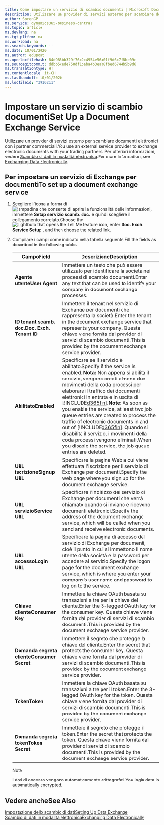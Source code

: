 ```yaml
---
title: Come impostare un servizio di scambio documenti | Microsoft Docs
description: Utilizzare un provider di servizi esterno per scambiare documenti elettronici con i partner commerciali.
author: SorenGP
ms.service: dynamics365-business-central
ms.topic: article
ms.devlang: na
ms.tgt_pltfrm: na
ms.workload: na
ms.search.keywords: ''
ms.date: 10/01/2020
ms.author: edupont
ms.openlocfilehash: 84d985bb329f76c9c4954e56a01f9d6c7f8bc09c
ms.sourcegitcommit: ddbb5cede750df1baba4b3eab8fbed6744b5b9d6
ms.translationtype: HT
ms.contentlocale: it-CH
ms.lasthandoff: 10/01/2020
ms.locfileid: "3916211"
---
```

# <a name="set-up-a-document-exchange-service"></a><span data-ttu-id="5e973-103">Impostare un servizio di scambio documenti</span><span class="sxs-lookup"><span data-stu-id="5e973-103">Set Up a Document Exchange Service</span></span>
<span data-ttu-id="5e973-104">Utilizzare un provider di servizi esterno per scambiare documenti elettronici con i partner commerciali.</span><span class="sxs-lookup"><span data-stu-id="5e973-104">You use an external service provider to exchange electronic documents with your trading partners.</span></span> <span data-ttu-id="5e973-105">Per ulteriori informazioni, vedere [Scambio di dati in modalità elettronica](across-data-exchange.md).</span><span class="sxs-lookup"><span data-stu-id="5e973-105">For more information, see [Exchanging Data Electronically](across-data-exchange.md).</span></span>  

## <a name="to-set-up-a-document-exchange-service"></a><span data-ttu-id="5e973-106">Per impostare un servizio di Exchange per documenti</span><span class="sxs-lookup"><span data-stu-id="5e973-106">To set up a document exchange service</span></span>  
1. <span data-ttu-id="5e973-107">Scegliere l'icona a forma di ![lampadina che consente di aprire la funzionalità delle informazioni](media/ui-search/search_small.png "Informazioni sull'operazione che si desidera eseguire"), immettere **Setup servizio scamb. doc.** e quindi scegliere il collegamento correlato.</span><span class="sxs-lookup"><span data-stu-id="5e973-107">Choose the ![Lightbulb that opens the Tell Me feature](media/ui-search/search_small.png "Tell me what you want to do") icon, enter **Doc. Exch. Service Setup** , and then choose the related link.</span></span>  
2. <span data-ttu-id="5e973-108">Compilare i campi come indicato nella tabella seguente.</span><span class="sxs-lookup"><span data-stu-id="5e973-108">Fill the fields as described in the following table.</span></span>  

    |<span data-ttu-id="5e973-109">Campo</span><span class="sxs-lookup"><span data-stu-id="5e973-109">Field</span></span>|<span data-ttu-id="5e973-110">Descrizione</span><span class="sxs-lookup"><span data-stu-id="5e973-110">Description</span></span>|  
    |---------------------------------|---------------------------------------|  
    |<span data-ttu-id="5e973-111">**Agente utente**</span><span class="sxs-lookup"><span data-stu-id="5e973-111">**User Agent**</span></span>|<span data-ttu-id="5e973-112">Immettere un testo che può essere utilizzato per identificare la società nei processi di scambio documenti.</span><span class="sxs-lookup"><span data-stu-id="5e973-112">Enter any text that can be used to identify your company in document exchange processes.</span></span>|  
    |<span data-ttu-id="5e973-113">**ID tenant scamb. doc.**</span><span class="sxs-lookup"><span data-stu-id="5e973-113">**Doc. Exch. Tenant ID**</span></span>|<span data-ttu-id="5e973-114">Immettere il tenant nel servizio di Exchange per documenti che rappresenta la società.</span><span class="sxs-lookup"><span data-stu-id="5e973-114">Enter the tenant in the document exchange service that represents your company.</span></span> <span data-ttu-id="5e973-115">Questa chiave viene fornita dal provider di servizi di scambio documenti.</span><span class="sxs-lookup"><span data-stu-id="5e973-115">This is provided by the document exchange service provider.</span></span>|  
    |<span data-ttu-id="5e973-116">**Abilitato**</span><span class="sxs-lookup"><span data-stu-id="5e973-116">**Enabled**</span></span>|<span data-ttu-id="5e973-117">Specificare se il servizio è abilitato.</span><span class="sxs-lookup"><span data-stu-id="5e973-117">Specify if the service is enabled.</span></span> <span data-ttu-id="5e973-118">**Nota:** Non appena si abilita il servizio, vengono creati almeno due movimenti della coda processi per elaborare il traffico dei documenti elettronici in entrata e in uscita di [!INCLUDE[d365fin](includes/d365fin_md.md)].</span><span class="sxs-lookup"><span data-stu-id="5e973-118">**Note:**  As soon as you enable the service, at least two job queue entries are created to process the traffic of electronic documents in and out of [!INCLUDE[d365fin](includes/d365fin_md.md)].</span></span> <span data-ttu-id="5e973-119">Quando si disabilita il servizio, i movimenti della coda processi vengono eliminati.</span><span class="sxs-lookup"><span data-stu-id="5e973-119">When you disable the service, the job queue entries are deleted.</span></span>|  
    |<span data-ttu-id="5e973-120">**URL iscrizione**</span><span class="sxs-lookup"><span data-stu-id="5e973-120">**Signup URL**</span></span>|<span data-ttu-id="5e973-121">Specificare la pagina Web a cui viene effettuata l'iscrizione per il servizio di Exchange per documenti.</span><span class="sxs-lookup"><span data-stu-id="5e973-121">Specify the web page where you sign up for the document exchange service.</span></span>|  
    |<span data-ttu-id="5e973-122">**URL servizio**</span><span class="sxs-lookup"><span data-stu-id="5e973-122">**Service URL**</span></span>|<span data-ttu-id="5e973-123">Specificare l'indirizzo del servizio di Exchange per documenti che verrà chiamato quando si inviano e ricevono documenti elettronici.</span><span class="sxs-lookup"><span data-stu-id="5e973-123">Specify the address of the document exchange service, which will be called when you send and receive electronic documents.</span></span>|  
    |<span data-ttu-id="5e973-124">**URL accesso**</span><span class="sxs-lookup"><span data-stu-id="5e973-124">**Login URL**</span></span>|<span data-ttu-id="5e973-125">Specificare la pagina di accesso del servizio di Exchange per documenti, cioè il punto in cui si immettono il nome utente della società e la password per accedere al servizio.</span><span class="sxs-lookup"><span data-stu-id="5e973-125">Specify the logon page for the document exchange service, which is where you enter your company’s user name and password to log on to the service.</span></span>|  
    |<span data-ttu-id="5e973-126">**Chiave cliente**</span><span class="sxs-lookup"><span data-stu-id="5e973-126">**Consumer Key**</span></span>|<span data-ttu-id="5e973-127">Immettere la chiave OAuth basata su transazioni a tre per la chiave del cliente.</span><span class="sxs-lookup"><span data-stu-id="5e973-127">Enter the 3-legged OAuth key for the consumer key.</span></span> <span data-ttu-id="5e973-128">Questa chiave viene fornita dal provider di servizi di scambio documenti.</span><span class="sxs-lookup"><span data-stu-id="5e973-128">This is provided by the document exchange service provider.</span></span>|  
    |<span data-ttu-id="5e973-129">**Domanda segreta cliente**</span><span class="sxs-lookup"><span data-stu-id="5e973-129">**Consumer Secret**</span></span>|<span data-ttu-id="5e973-130">Immettere il segreto che protegge la chiave del cliente.</span><span class="sxs-lookup"><span data-stu-id="5e973-130">Enter the secret that protects the consumer key.</span></span> <span data-ttu-id="5e973-131">Questa chiave viene fornita dal provider di servizi di scambio documenti.</span><span class="sxs-lookup"><span data-stu-id="5e973-131">This is provided by the document exchange service provider.</span></span>|  
    |<span data-ttu-id="5e973-132">**Token**</span><span class="sxs-lookup"><span data-stu-id="5e973-132">**Token**</span></span>|<span data-ttu-id="5e973-133">Immettere la chiave OAuth basata su transazioni a tre per il token.</span><span class="sxs-lookup"><span data-stu-id="5e973-133">Enter the 3-legged OAuth key for the token.</span></span> <span data-ttu-id="5e973-134">Questa chiave viene fornita dal provider di servizi di scambio documenti.</span><span class="sxs-lookup"><span data-stu-id="5e973-134">This is provided by the document exchange service provider.</span></span>|  
    |<span data-ttu-id="5e973-135">**Domanda segreta token**</span><span class="sxs-lookup"><span data-stu-id="5e973-135">**Token Secret**</span></span>|<span data-ttu-id="5e973-136">Immettere il segreto che protegge il token.</span><span class="sxs-lookup"><span data-stu-id="5e973-136">Enter the secret that protects the token.</span></span> <span data-ttu-id="5e973-137">Questa chiave viene fornita dal provider di servizi di scambio documenti.</span><span class="sxs-lookup"><span data-stu-id="5e973-137">This is provided by the document exchange service provider.</span></span>|  

    > [!NOTE]  
    > <span data-ttu-id="5e973-138">I dati di accesso vengono automaticamente crittografati.</span><span class="sxs-lookup"><span data-stu-id="5e973-138">You login data is automatically encrypted.</span></span>

## <a name="see-also"></a><span data-ttu-id="5e973-139">Vedere anche</span><span class="sxs-lookup"><span data-stu-id="5e973-139">See Also</span></span>  
[<span data-ttu-id="5e973-140">Impostazione dello scambio di dati</span><span class="sxs-lookup"><span data-stu-id="5e973-140">Setting Up Data Exchange</span></span>](across-set-up-data-exchange.md)  
[<span data-ttu-id="5e973-141">Scambio di dati in modalità elettronica</span><span class="sxs-lookup"><span data-stu-id="5e973-141">Exchanging Data Electronically</span></span>](across-data-exchange.md)
